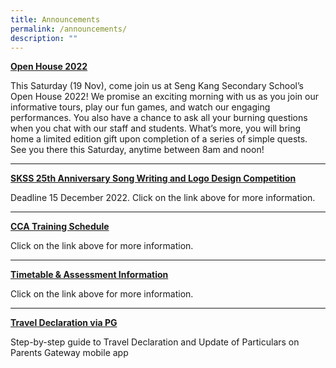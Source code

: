 ```yaml
---
title: Announcements
permalink: /announcements/
description: ""
---
```

[**Open House 2022**](https://sites.google.com/moe.edu.sg/open-house-2022/home)

This Saturday (19 Nov), come join us at Seng Kang Secondary School’s Open House 2022! We promise an exciting morning with us as you join our informative tours, play our fun games, and watch our engaging performances. You also have a chance to ask all your burning questions when you chat with our staff and students. What’s more, you will bring home a limited edition gift upon completion of a series of simple quests. See you there this Saturday, anytime between 8am and noon!

------ 


[**SKSS 25th Anniversary Song Writing and Logo Design Competition**](https://docs.google.com/presentation/d/1i7H1mAlxSLKObw9LplQYOLUptFwmG1JYjvgS_qaolrI/edit#slide=id.gcec4d27072_0_0)

Deadline 15 December 2022. Click on the link above for more information. 

----

[**CCA Training Schedule**](https://moe-sengkangsec-staging.netlify.app/co-curriculum/co-curricular-activities-cca)

Click on the link above for more information.

---

[**Timetable & Assessment Information**](https://moe-sengkangsec-staging.netlify.app/curriculum/instructional-programme-ip/timetable-and-assessment)

Click on the link above for more information.

---

[**Travel Declaration via PG**](/files/Resources%20for%20parents/Instructions_for_Travel_Declaration_on_PG.pdf)

Step-by-step guide to Travel Declaration and Update of Particulars on Parents Gateway mobile app